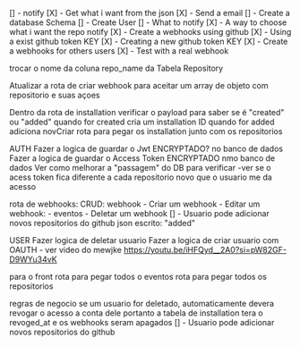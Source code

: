 [] - notify
[X] - Get what i want from the json
[X] - Send a email
[] - Create a database Schema
[] - Create User
[] - What to notify
[X] - A way to choose what i want the repo notify
[X] - Create a webhooks using github
[X] - Using a exist github token KEY
[X] - Creating a new github token KEY
[X] - Create a webhooks for others users
[X] - Test with a real webhook

trocar o nome da coluna repo_name da Tabela Repository

Atualizar a rota de criar webhook para aceitar um array de objeto com repositorio e suas açoes

Dentro da rota de installation verificar o payload para saber se é "created" ou "added"
quando for created cria um installation ID
quando for added adiciona novCriar rota para pegar os installation junto com os repositorios

AUTH
Fazer a logica de guardar o Jwt ENCRYPTADO? no banco de dados
Fazer a logica de guardar o Access Token ENCRYPTADO nmo banco de dados
Ver como melhorar a "passagem" do DB para verificar
-ver se o acess token fica diferente a cada repositorio novo que o usuario
me da acesso

rota de webhooks:
CRUD: webhook - Criar um webhook - Editar um webhook: - eventos - Deletar um webhook
[] - Usuario pode adicionar novos repositorios do github
json escrito: "added"

USER
Fazer logica de deletar usuario
Fazer a logica de criar usuario com OAUTH - ver video do mewjke https://youtu.be/iHFQyd__2A0?si=pW82GF-D9WYu34vK

para o front
rota para pegar todos o eventos
rota para pegar todos os repositorios

regras de negocio
se um usuario for deletado, automaticamente devera revogar o acesso a conta dele portanto a tabela de installation tera o revoged_at e os webhooks seram apagados
[] - Usuario pode adicionar novos repositorios do github
